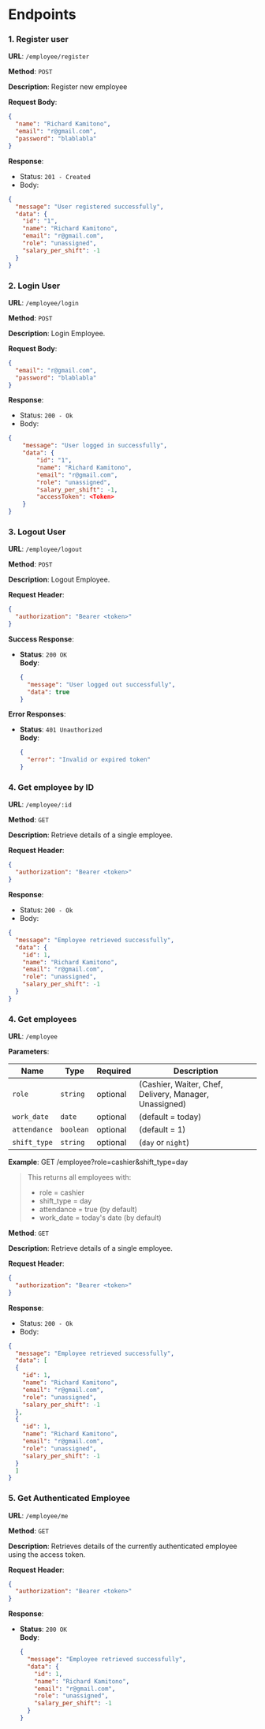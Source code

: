 # Endpoints
### 1. Register user

**URL**: `/employee/register`

**Method**: `POST`

**Description**: Register new employee

**Request Body**:

```json
{
  "name": "Richard Kamitono",
  "email": "r@gmail.com",
  "password": "blablabla"
}
```

**Response**:

- Status: `201 - Created`
- Body:

```json
{
  "message": "User registered successfully",
  "data": {
    "id": "1",
    "name": "Richard Kamitono",
    "email": "r@gmail.com",
    "role": "unassigned",
    "salary_per_shift": -1
  }
}
```

### 2. Login User

**URL**: `/employee/login`

**Method**: `POST`

**Description**: Login Employee.

**Request Body**:

```json
{
  "email": "r@gmail.com",
  "password": "blablabla"
}
```

**Response**:

- Status: `200 - Ok`
- Body:

```json
{
    "message": "User logged in successfully",
    "data": {
        "id": "1",
        "name": "Richard Kamitono",
        "email": "r@gmail.com",
        "role": "unassigned",
        "salary_per_shift": -1,
        "accessToken": <Token>
    }
}
```

### 3. Logout User

**URL**: `/employee/logout`

**Method**: `POST`

**Description**: Logout Employee.

**Request Header**:

```json
{
  "authorization": "Bearer <token>"
}
```

**Success Response**:

- **Status**: `200 OK`  
  **Body**:
  ```json
  {
    "message": "User logged out successfully",
    "data": true
  }
  ```


**Error Responses**:

- **Status**: `401 Unauthorized`  
  **Body**:
  ```json
  {
    "error": "Invalid or expired token"
  }
  ```

### 4. Get employee by ID

**URL**: `/employee/:id`

**Method**: `GET`

**Description**: Retrieve details of a single employee.

**Request Header**:

```json
{
  "authorization": "Bearer <token>"
}
```

**Response**:

- Status: `200 - Ok`
- Body:

```json
{
  "message": "Employee retrieved successfully",
  "data": {
    "id": 1,
    "name": "Richard Kamitono",
    "email": "r@gmail.com",
    "role": "unassigned",
    "salary_per_shift": -1
  }
}
```

### 4. Get employees

**URL**: `/employee`

**Parameters**: 

| Name         | Type       | Required | Description                                                                |
| ------------ | ---------- | -------- | -------------------------------------------------------------------------- |
| `role`       | `string`   | optional | (Cashier, Waiter, Chef, Delivery, Manager, Unassigned)                                                 |
| `work_date`  | `date`     | optional | (default = today)                                      |
| `attendance` | `boolean`  | optional | (default = 1)                                   |
| `shift_type` | `string`   | optional | (`day` or `night`)                                    |

**Example**: GET /employee?role=cashier&shift_type=day

> This returns all employees with:
>  - role = cashier
>  - shift_type = day
>  - attendance = true (by default)
>  - work_date = today's date (by default)


**Method**: `GET`

**Description**: Retrieve details of a single employee.

**Request Header**:

```json
{
  "authorization": "Bearer <token>"
}
```

**Response**:

- Status: `200 - Ok`
- Body:

```json
{
  "message": "Employee retrieved successfully",
  "data": [
  {
    "id": 1,
    "name": "Richard Kamitono",
    "email": "r@gmail.com",
    "role": "unassigned",
    "salary_per_shift": -1
  },
  {
    "id": 1,
    "name": "Richard Kamitono",
    "email": "r@gmail.com",
    "role": "unassigned",
    "salary_per_shift": -1
  }
  ]
}
```

### 5. Get Authenticated Employee

**URL**: `/employee/me` 

**Method**: `GET`  

**Description**: Retrieves details of the currently authenticated employee using the access token.

**Request Header**:

```json
{
  "authorization": "Bearer <token>"
}
```

**Response**:

- **Status**: `200 OK`  
  **Body**:
  ```json
  {
    "message": "Employee retrieved successfully",
    "data": {
      "id": 1,
      "name": "Richard Kamitono",
      "email": "r@gmail.com",
      "role": "unassigned",
      "salary_per_shift": -1
    }
  }
  ```


